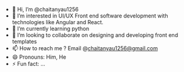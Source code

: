 - 👋 Hi, I’m @chaitanyau1256
- 👀 I’m interested in UI/UX Front end software development with technologies like Angular and React.
- 🌱 I’m currently learning python
- 💞️ I’m looking to collaborate on designing and developing front end templates
- 📫 How to reach me ? Email @chaitanyau1256@gmail.com
- 😄 Pronouns: Him, He
- ⚡ Fun fact: ...

<!---
chaitanyau1256/chaitanyau1256 is a ✨ special ✨ repository because its `README.md` (this file) appears on your GitHub profile.
You can click the Preview link to take a look at your changes.
--->
